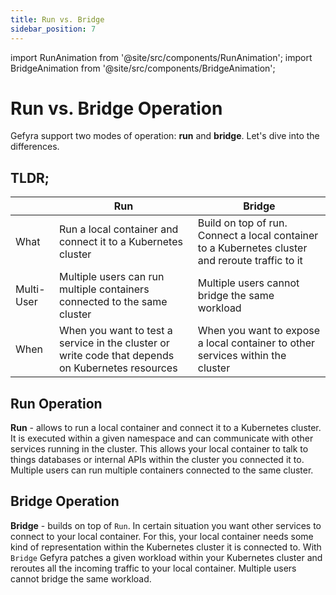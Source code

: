 ```yaml
---
title: Run vs. Bridge
sidebar_position: 7
---
```

import RunAnimation from '@site/src/components/RunAnimation';
import BridgeAnimation from '@site/src/components/BridgeAnimation';

# Run vs. Bridge Operation

Gefyra support two modes of operation: **run** and **bridge**. Let's dive into the differences.

## TLDR;

| | Run | Bridge |
| --- | --- | --- |
| What | Run a local container and connect it to a Kubernetes cluster | Build on top of run. Connect a local container to a Kubernetes cluster and reroute traffic to it |
| Multi-User | Multiple users can run multiple containers connected to the same cluster | Multiple users cannot bridge the same workload |
| When | When you want to test a service in the cluster or write code that depends on Kubernetes resources | When you want to expose a local container to other services within the cluster |

## Run Operation

**Run** -  allows to run a local container and connect it to a Kubernetes cluster. It is executed within a given namespace and can communicate
with other services running in the cluster. This allows your local container to talk to things databases or internal APIs within the cluster
you connected it to. Multiple users can run multiple containers connected to the same cluster. 

<RunAnimation size="800" />

## Bridge Operation

**Bridge** - builds on top of `Run`. In certain situation you want other services to connect to your local container. For this, your local container
needs some kind of representation within the Kubernetes cluster it is connected to. With `Bridge` Gefyra patches a given workload within your 
Kubernetes cluster and reroutes all the incoming traffic to your local container. Multiple users cannot bridge the same workload. 

<BridgeAnimation size="800"/>

